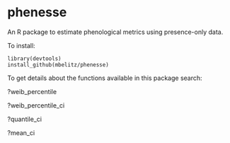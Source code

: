 # phenesse

An R package to estimate phenological metrics using presence-only data.

To install: 
  
    library(devtools)
    install_github(mbelitz/phenesse)
    
To get details about the functions available in this package search:

?weib_percentile

?weib_percentile_ci

?quantile_ci

?mean_ci
